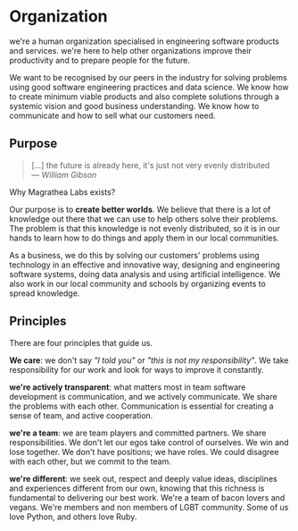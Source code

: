 # Organization

we're a human organization specialised in engineering software products and services. we're here to help other organizations improve their productivity and to prepare people for the future.

We want to be recognised by our peers in the industry for solving problems using good software engineering practices and data science. We know how to create minimum viable products and also complete solutions through a systemic vision and good business understanding. We know how to communicate and how to sell what our customers need.

## Purpose

> [...] the future is already here, it's just not very evenly distributed
> <br>— *William Gibson*

Why Magrathea Labs exists?

Our purpose is to **create better worlds**. We believe that there is a lot of knowledge out there that we can use to help others solve their problems. The problem is that this knowledge is not evenly distributed, so it is in our hands to learn how to do things and apply them in our local communities.

As a business, we do this by solving our customers' problems using technology in an effective and innovative way, designing and engineering software systems, doing data analysis and using artificial intelligence. We also work in our local community and schools by organizing events to spread knowledge.

## Principles

There are four principles that guide us.

**We care**: we don't say *"I told you"* or *"this is not my responsibility"*. We take responsibility for our work and look for ways to improve it constantly.

**we're actively transparent**: what matters most in team software development is communication, and we actively communicate. We share the problems with each other. Communication is essential for creating a sense of team, and active cooperation.

**we're a team**: we are team players and committed partners. We share responsibilities. We don't let our egos take control of ourselves. We win and lose together. We don't have positions; we have roles. We could disagree with each other, but we commit to the team.

**we're different**: we seek out, respect and deeply value ideas, disciplines and experiences different from our own, knowing that this richness is fundamental to delivering our best work. We're a team of bacon lovers and vegans. We're members and non members of LGBT community. Some of us love Python, and others love Ruby.
